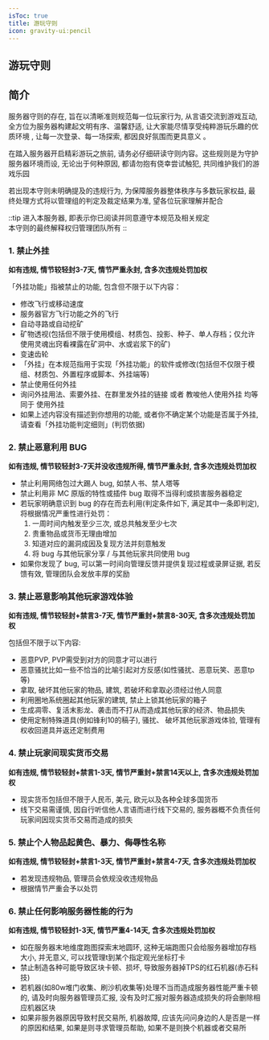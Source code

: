 ```yaml
---
isToc: true
title: 游玩守则
icon: gravity-ui:pencil
---
```


## 游玩守则

## 简介

服务器守则的存在, 旨在以清晰准则规范每一位玩家行为, 从言语交流到游戏互动, 全方位为服务器构建起文明有序、温馨舒适, 让大家能尽情享受纯粹游玩乐趣的优质环境 , 让每一次登录、每一场探索, 都因良好氛围而更具意义 。

在踏入服务器开启精彩游玩之旅前, 请务必仔细研读守则内容。这些规则是为守护服务器环境而设, 无论出于何种原因, 都请勿抱有侥幸尝试触犯, 共同维护我们的游戏乐园

若出现本守则未明确提及的违规行为, 为保障服务器整体秩序与多数玩家权益, 最终处理方式将以管理组的判定及裁定结果为准, 望各位玩家理解并配合

::tip
进入本服务器, 即表示你已阅读并同意遵守本规范及相关规定
<br />
本守则的最终解释权归管理团队所有
::

### 1. 禁止外挂

**如有违规, 情节较轻封3-7天, 情节严重永封, 含多次违规处罚加权**

「外挂功能」指被禁止的功能, 包含但不限于以下内容：

- 修改飞行或移动速度
- 服务器官方飞行功能之外的飞行
- 自动寻路或自动挖矿
- 矿物透视(包括但不限于使用模组、材质包、投影、种子、单人存档；仅允许使用灵魂出窍看裸露在矿洞中、水或岩浆下的矿)
- 变速齿轮
- 「外挂」在本规范指用于实现「外挂功能」的软件或修改(包括但不仅限于模组、材质包、外置程序或脚本、外挂端等)
- 禁止使用任何外挂
- 询问外挂用法、索要外挂、在群里发外挂的链接 或者 教唆他人使用外挂 均等同于 使用外挂
- 如果上述内容没有描述到你想用的功能, 或者你不确定某个功能是否属于外挂, 请查看「外挂功能判定细则」(判罚依据)

### 2. 禁止恶意利用 BUG

**如有违规, 情节较轻封3-7天并没收违规所得, 情节严重永封, 含多次违规处罚加权**

- 禁止利用网络包过大踢人 bug, 如禁人书、禁人塔等
- 禁止利用非 MC 原版的特性或插件 bug 取得不当得利或损害服务器稳定
- 若玩家明确意识到 bug 的存在而去利用(判定条件如下, 满足其中一条即判定), 将根据情况严重性进行处罚：
    1. 一周时间内触发至少三次, 或总共触发至少七次
    2. 贵重物品或货币无理由增加
    3. 知道对应的漏洞成因及复现方法并刻意触发
    4. 将 bug 与其他玩家分享 / 与其他玩家共同使用 bug
- 如果你发现了 bug, 可以第一时间向管理反馈并提供复现过程或录屏证据, 若反馈有效, 管理团队会发放丰厚的奖励

### 3. 禁止恶意影响其他玩家游戏体验

**如有违规, 情节较轻封+禁言3-7天, 情节严重封+禁言8-30天, 含多次违规处罚加权**

包括但不限于以下内容:

- 恶意PVP, PVP需受到对方的同意才可以进行
- 恶意骚扰比如一些不恰当的比喻引起对方反感(如性骚扰、恶意玩笑、恶意tp等)
- 拿取, 破坏其他玩家的物品, 建筑, 若破坏和拿取必须经过他人同意
- 利用圈地系统圈起其他玩家的建筑, 禁止上锁其他玩家的箱子
- 生成凋零、复活末影龙、袭击而不打从而造成其他玩家的经济、物品损失
- 使用定制特殊道具(例如锋利10的稿子), 骚扰、 破坏其他玩家游戏体验, 管理有权收回道具并返还定制费用

### 4. 禁止玩家间现实货币交易

**如有违规, 情节较轻封+禁言1-3天, 情节严重封+禁言14天以上, 含多次违规处罚加权**

- 现实货币包括但不限于人民币, 美元, 欧元以及各种全球多国货币
- 线下交易需谨慎, 因自行听信他人言语而进行线下交易的, 服务器概不负责任何玩家间因现实货币交易而造成的损失

### 5. 禁止个人物品起黄色、暴力、侮辱性名称

**如有违规, 情节较轻封+禁言1-3天, 情节严重封+禁言4-7天, 含多次违规处罚加权**

- 若发现违规物品, 管理员会依规没收违规物品
- 根据情节严重会予以处罚

### 6. 禁止任何影响服务器性能的行为

**如有违规, 情节较轻封1-3天, 情节严重4-14天, 含多次违规处罚加权**

- 如在服务器末地维度跑图探索末地圆环, 这种无端跑图只会给服务器增加存档大小, 并无意义, 可以找管理t到某个指定观光坐标打卡
- 禁止制造各种可能导致区块卡顿、损坏, 导致服务器掉TPS的红石机器(赤石科技)
- 若机器(如80w堆门收集、刷沙机收集等)处理不当而造成服务器性能严重卡顿的, 请及时向服务器管理员汇报, 没有及时汇报对服务器造成损失的将会删除相应机器区块
- 如果非服务器原因导致村民交易所, 机器故障, 应该先问问身边的人是否是一样的原因和结果, 如果是则寻求管理员帮助, 如果不是则换个机器或者交易所
